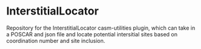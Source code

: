 # InterstitialLocator
Repository for the InterstitialLocator casm-utilities plugin, which can take in a POSCAR and json file and locate potential intersitial sites based on coordination number and site inclusion. 
